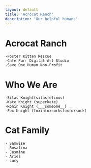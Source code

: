 ```yaml
---
layout: default
title: 'Acrocat Ranch'
description: 'Our helpful humans'
---
```


# Acrocat Ranch

    -Foster Kitten Rescue
    -Cafe Purr Digital Art Studio
    -Save One Human Non-Profit

# Who We Are

    -Silas Knight(silasfelinus)
    -Kate Knight (superkate)
    -Ronin Knight (___someone__)
    -Fox Knight (foxinfoxsocksfoxfoxsock)

# Cat Family

    - Samwise
    - Rosalina
    - Jasmine
    - Ariel
    - Lucy
